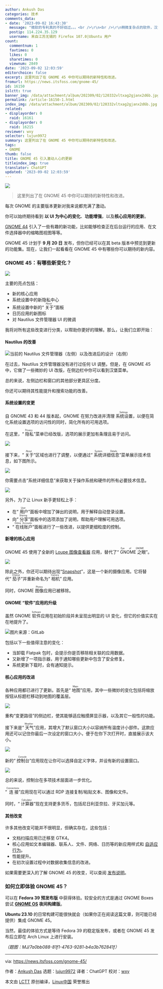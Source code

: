```yaml
---
author: Ankush Das
categories: 技术
comments_data:
- date: '2023-09-02 16:43:30'
  message: "微软的专利真的不好绕过。。。<br />\r\n<br />\r\n稍微复杂点的软件，汉堡菜单真的不好用。。。<br />\r\n<br />\r\n还是最原始的菜单栏+快捷工具栏方便。。。"
  postip: 114.224.35.129
  username: 来自江苏无锡的 Firefox 107.0|Ubuntu 用户
count:
  commentnum: 1
  favtimes: 0
  likes: 0
  sharetimes: 0
  viewnum: 2849
date: '2023-09-02 12:03:59'
editorchoice: false
excerpt: 这里列出了在 GNOME 45 中你可以期待的新特性和改进。
fromurl: https://news.itsfoss.com/gnome-45/
id: 16150
islctt: true
banner_img: /data/attachment/album/202309/02/120332vltxag2gjanx2d6b.jpg
permalink: /article-16150-1.html
index_img: /data/attachment/album/202309/02/120332vltxag2gjanx2d6b.jpg.thumb.jpg
related:
- displayorder: 0
  raid: 16161
- displayorder: 0
  raid: 16215
reviewer: wxy
selector: lujun9972
summary: 这里列出了在 GNOME 45 中你可以期待的新特性和改进。
tags:
- GNOME
thumb: false
title: GNOME 45 引入激动人心的更新
titleindex_img: true
translator: ChatGPT
updated: '2023-09-02 12:03:59'
---
```


![](/data/attachment/album/202309/02/120332vltxag2gjanx2d6b.jpg)



> 
> 这里列出了在 GNOME 45 中你可以期待的新特性和改进。
> 
> 
> 


每次 GNOME 的主要版本更新对我来说都充满了激动。


你可以始终期待看到 **以 UI 为中心的变化**、**功能增强**，以及**核心应用的更新**。


[GNOME 44](https://news.itsfoss.com/gnome-44-release/) 引入了一些有趣的新功能，比如能够检查正在后台运行的应用、在文件选择器中的缩略图视图等等。


GNOME 45 计划于 **9 月 20 日** 发布，但你已经可以在其 beta 版本中预览到更新的功能集。现在，让我们一起看看在 GNOME 45 中有哪些你可以期待的新内容。


### GNOME 45：有哪些新变化？


![](/data/attachment/album/202309/02/120359gjdyshjs0ykbnz9w.jpg)


主要的亮点包括：


* 新的核心应用
* 系统设置中的新隐私中心
* 系统设置中新的“<ruby> 关于 <rt>  About </rt></ruby>”面板
* 日历应用的新图标
* 对 Nautilus 文件管理器 UI 的微调


我将对所有这些改变进行分类，以帮助你更好的理解。那么，让我们立即开始：


#### Nautilus 的改善


![当前的 Nautilus 文件管理器（左侧）以及改进后的设计（右侧）](/data/attachment/album/202309/02/120359e2n2wi4lqtq2qnqt.jpg)


在过去，Nautilus 文件管理器没有进行过任何 UI 调整。但是，在 GNOME 45 中，它做了一些微妙的 UI 改版，在侧边栏中你可以看到汉堡菜单。


总的来说，左侧边栏和窗口的其他部分更具区分度。


你还可以期待其性能提升和搜索功能的改善。


#### 系统设置的变更


自 GNOME 43 和 44 版本起，GNOME 在努力改进并清理<ruby> 系统设置 <rt>  Settings </rt></ruby>，以便在简化系统设置选项的访问性的同时，简化所有的可用选项。


在这里，“<ruby> 隐私 <rt>  Privacy </rt></ruby>”菜单已经改版，选项的展示更加有条理且易于访问。


![](/data/attachment/album/202309/02/120400wcvmmz4wjwkd6kdk.png)


接下来，“<ruby> 关于 <rt>  About </rt></ruby>”区域也进行了调整，以便通过“<ruby> 系统详细信息 <rt>  System Details </rt></ruby>”菜单展示技术信息，如下图所示。


![](/data/attachment/album/202309/02/120401ndgb1kffwc1wre2w.png)


你需要点击“系统详细信息”来获取关于操作系统和硬件的所有必要技术信息。


![](/data/attachment/album/202309/02/120401kt83286b6qzzlnmt.jpg)


另外，为了让 Linux 新手更轻松上手：


* 在“<ruby> 用户 <rt>  User </rt></ruby>”面板中增加了弹出的说明，用于解释自动登录设置。
* 向“<ruby> 分享 <rt>  Sharing </rt></ruby>”面板中的选项添加了说明，帮助用户理解可用选项。
* “<ruby> 在线账户 <rt>  Online Accounts </rt></ruby>”面板进行了一些改进，以提供更细粒度的控制。


#### 新增的核心应用


GNOME 45 使用了全新的 [Loupe 图像查看器](https://news.itsfoss.com/loupe-image-viewer/) 应用，替代了“<ruby> GNOME 之眼 <rt>  Eye of GNOME </rt></ruby>”。


![](/data/attachment/album/202309/02/120401teg0x3xt1s2t2sqy.png)


除此之外，你还可以期待出现“[Snapshot](https://news.itsfoss.com/gnome-snapshot/)”，这是一个新的摄像应用。它将替代“<ruby> 茄子 <rt>  Cheese </rt></ruby>”并重新命名为“<ruby> 相机 <rt>  Camera </rt></ruby>” 应用。


同时，GNOME <ruby> 图像 <rt>  Photos </rt></ruby>应用已被移除。


#### GNOME “软件”应用的升级


虽然 GNOME <ruby> 软件 <rt>  Software </rt></ruby>应用在初始阶段并未呈现出明显的 UI 变化，但它的价值实实在在地提升了。


![图片来源：GitLab](/data/attachment/album/202309/02/120401z291pwocbo8gt8pe.png)


包括以下一些值得注意的变化：


* 当卸载 Flatpak 包时，会提示你是否移除相关联的应用数据。
* 又新增了一项指示器，用于通知哪些更新中包含了安全修复。
* 系统更新下载时，会有通知提示。


#### 核心应用的改进


各种应用都已进行了更新。首先是“<ruby> 地图 <rt>  Maps </rt></ruby>”应用，其中一些微妙的变化包括将缩放按钮从标题栏移动到地图的覆盖层。


![](/data/attachment/album/202309/02/120402jrcxxckk91byb4bz.png)


重构“变更路径”的侧边栏，使其能够适应触摸屏显示器，以及其它一般性的功能。


接下来是“<ruby> 天气 <rt>  Weather </rt></ruby>”应用，其增大了默认窗口大小以容纳所有温度计小部件。这款应用还可以记住你最后一次设定的窗口大小，便于在你下次打开时，直接展示该大小。


![](/data/attachment/album/202309/02/120402u5lec15y8ye65z28.png)


新的“<ruby> 控制台 <rt>  Console </rt></ruby>”应用现在让你可以选择自定义字体，并设有新的设置窗口。


![](/data/attachment/album/202309/02/120402z771ce7cp17c10s1.jpg)


总的来说，控制台在多项技术层面进一步优化。


“<ruby> 连接 <rt>  Connections </rt></ruby>”应用现在可以通过 RDP 连接复制/粘贴文本、图像和文件。


同时，“<ruby> 计算器 <rt>  Calculator </rt></ruby>”现在支持更多货币，包括尼日利亚奈拉、牙买加元等。


#### 其他改变


许多其他改变可能并不很明显，但确实存在。这些包括：


* 文档扫描应用已迁移至 GTK4。
* 核心应用如文本编辑器、联系人、文件、网络、日历等的新应用样式和 [自适应行为](https://blogs.gnome.org/alicem/2023/06/15/rethinking-adaptivity/)。
* 性能提升。
* 在初次设置过程中对数据收集信息的改进。


如果需要更深入的了解 GNOME 45 的改变，可以查阅 [发布说明](https://gitlab.gnome.org/Teams/Design/release-notes/-/issues/36)。


### 如何立即体验 GNOME 45？


可以在 **Fedora 39 预发布版** 中获得体验。较安全的方式是通过 GNOME Boxes 尝试 **[GNOME OS](https://os.gnome.org/) 夜间构建版**。


**Ubuntu 23.10** 的日常构建可能很快就会（如果你正在阅读这篇文章，则可能已经提供）集成 GNOME 45。


当然，最佳的体验方式是等待 Fedora 39 的稳定版发布，或者在 GNOME 45 发布后立即在 Arch Linux 上进行安装。


*（题图：MJ/7a0bb088-81f1-4763-9281-b4a3b762841f）*




---


via: <https://news.itsfoss.com/gnome-45/>


作者：[Ankush Das](https://news.itsfoss.com/author/ankush/) 选题：[lujun9972](https://github.com/lujun9972) 译者：ChatGPT 校对：[wxy](https://github.com/wxy)


本文由 [LCTT](https://github.com/LCTT/TranslateProject) 原创编译，[Linux中国](https://linux.cn/) 荣誉推出